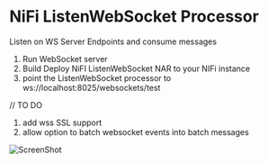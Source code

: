 # NiFi ListenWebSocket Processor

Listen on WS Server Endpoints and consume messages

1. Run WebSocket server
2. Build Deploy NiFI ListenWebSocket NAR to your NIFi instance
3. point the ListenWebSocket processor to ws://localhost:8025/websockets/test

// TO DO

1. add wss SSL support
2. allow option to batch websocket events into batch messages

![ScreenShot](https://raw.github.com/acesir/nifi-websockets-bundle/NiFiExample.png)
